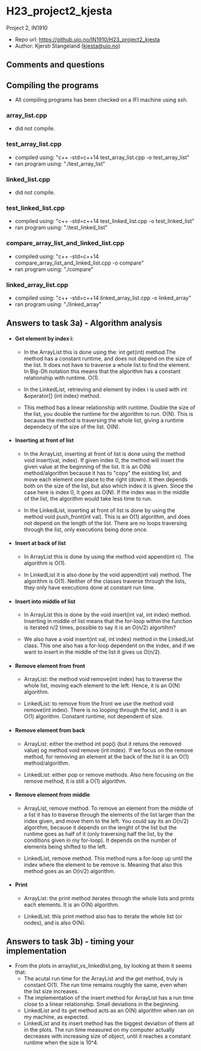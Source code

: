 # H23_project2_kjesta
Project 2, IN1910
- Repo url: https://github.uio.no/IN1910/H23_project2_kjesta
- Author: Kjersti Stangeland (kjesta@uio.no)

## Comments and questions

## Compiling the programs
- All compiling programs has been checked on a IFI machine using ssh.

### array_list.cpp
- did not compile.
### test_array_list.cpp
- compiled using: "c++ -std=c++14 test_array_list.cpp -o test_array_list"
- ran program using: "./test_array_list"
### linked_list.cpp
- did not compile.
### test_linked_list.cpp
- compiled using: "c++ -std=c++14 test_linked_list.cpp -o test_linked_list"
- ran program using: ".\test_linked_list"
### compare_array_list_and_linked_list.cpp
- compiled using: "c++ -std=c++14 compare_array_list_and_linked_list.cpp -o compare"
- ran program using: "./compare"
### linked_array_list.cpp
- compiled using: "c++ -std=c++14 linked_array_list.cpp -o linked_array"
- ran program using: "./linked_array"

## Answers to task 3a) - Algorithm analysis
- #### Get element by index i:
    - In the ArrayList this is done using the: int get(int) method.The method has a constant runtime, and does not depend on the size of the list. It does not have to traverse a whole list to find the element. In Big-Oh notation this means that the algorithm has a constant relationship with runtime. O(1).

    - In the LinkedList, retrieving and element by index i is used with  int &operator[] (int index) method.
    -  This method has a linear relationship with runtime. Double the size of the list, you double the runtime for the algorithm to run. O(N). This is because the method is traversing the whole list, giving a runtime dependecy of the size of the list. O(N).

- #### Inserting at front of list
    - In the ArrayList, inserting at front of list is done using the method void insert(val, index). If given index 0, the method will insert the given value at the beginning of the list.
    It is an O(N) method/algorithm because it has to "copy" the existing list, and move each element one place to the right (down). It then depends both on the size of the list, but also which index it is given. Since the case here is index 0, it goes as O(N). If the index was in the middle of the list, the algorithm would take less time to run. 

    - In the LinkedList, inserting at front of list is done by using the method void push_front(int val). This is an O(1) algorithm, and does not depend on the length of the list. There are no loops traversing through the list, only executions being done once. 

- #### Insert at back of list
    - In ArrayList this is done by using the method void append(int n). The algorithm is O(1).

    - In LinkedList it is also done by the void append(int val) method. The algorithm is O(1). Neither of the classes traverse through the lists, they only have executions done at constant run time. 

- #### Insert into middle of list
    - In ArrayList this is done by the void insert(int val, int index) method. Inserting in middle of list means that the for-loop within the function is iterated n/2 times, possible to say it is an O(n/2) algortihm?

    - We also have a void insert(int val, int index) method in the LinkedList class. This one also has a for-loop dependent on the index, and if we want to insert in the middle of the list it gives us O(n/2).
 
- #### Remove element from front
    - ArrayList: the method void remove(int index) has to traverse the whole list, moving each element to the left. Hence, it is an O(N) algorithm.

    - LinkedList: to remove from the front we use the method void remove(int index). There is no looping through the list, and it is an O(1) algorithm. Constant runtime, not dependent of size.

- #### Remove element from back
    - ArrayList: either the method int pop() (but it retuns the removed value) og method void remove (int index). If we focus on the remove method, for removing an element at the back of the list it is an O(1) method/algorithm.

    - LinkedList: either pop or remove methods. Also here focusing on the remove method, it is still a O(1) algorithm.

- #### Remove element from middle
    - ArrayList, remove method. To remove an element from the middle of a list it has to traverse through the elements of the list larger than the index given, and move them to the left. You could say its an O(n/2) algorithm, because it depends on the lenght of the list but the runtime goes as half of it (only traversing half the list, by the conditions given in my for-loop). It depends on the number of elements being shifted to the left.

    - LinkedList, remove method. This method runs a for-loop up until the index where the element to be remove is. Meaning that also this method goes as an O(n/2) algorithm.

- #### Print
    - ArrayList: the print method iterates through the whole lists and prints each elements. It is an O(N) algorithm.

    - LinkedList: this print method also has to iterate the whole list (or nodes), and is also O(N).

## Answers to task 3b) - timing your implementation
- From the plots in arraylist_vs_linkedlist.png, by looking at them it seems that:
    - The acutal run time for the ArrayList and the get method, truly is constant O(1). The run time remains roughly the same, even when the list size increases.
    - The implementation of the insert method for ArrayList has a run time close to a linear relationship. Small deviations in the beginning. 
    - LinkedList and its get method acts as an O(N) algorithm when ran on my machine, as expected.
    - LinkedList and its insert method has the biggest deviation of them all in the plots. The run time measured on my computer actually decreases with increasing size of object, until it reaches a constant runtime when the size is 10^4.


